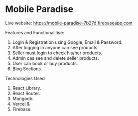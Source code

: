 # Mobile Paradise
Live website: https://mobile-paradise-7b27d.firebaseapp.com

Features and Functionalitise:
1. Login & Registration using Google, Email & Password.
2. After logging in anyone can see products.
3. Seller must login to check his/her products.
4. Admin cas see and delete seller products.
5. User can book or buy products.
6. Blog Sections.


 Technologies Used
1. React Library.
2. React Router.
3. Mongodb.
4. Vercel &
5. Firebase.


